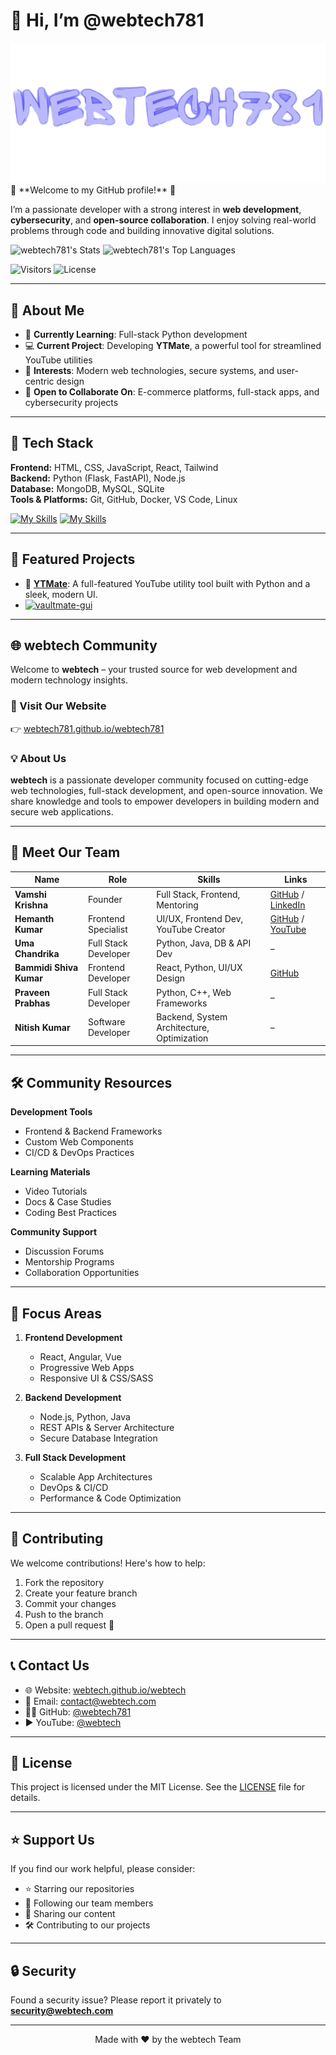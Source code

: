 # 👋 Hi, I’m @webtech781
<div style="text-align: center;">
 <img src="https://github.com/webtech781/webtech781/blob/main/assets/img/banner.png" width="700" />
</div>
🌟 **Welcome to my GitHub profile!** 🌟  

I’m a passionate developer with a strong interest in **web development**, **cybersecurity**, and **open-source collaboration**. I enjoy solving real-world problems through code and building innovative digital solutions.

![webtech781's Stats](https://github-readme-stats.vercel.app/api?username=webtech781&theme=blueberry&show_icons=true&hide_border=false&count_private=false)
![webtech781's Top Languages](https://github-readme-stats.vercel.app/api/top-langs/?username=webtech781&theme=blueberry&show_icons=true&hide_border=false&layout=compact)

![Visitors](https://komarev.com/ghpvc/?username=webtech781&color=blue)
![License](https://img.shields.io/github/license/webtech781/webtech781)

---

## 🚀 About Me
- 🌱 **Currently Learning**: Full-stack Python development  
- 💻 **Current Project**: Developing **YTMate**, a powerful tool for streamlined YouTube utilities  
- 👀 **Interests**: Modern web technologies, secure systems, and user-centric design  
- 🤝 **Open to Collaborate On**: E-commerce platforms, full-stack apps, and cybersecurity projects  

---

## 🧰 Tech Stack

**Frontend:** HTML, CSS, JavaScript, React, Tailwind  
**Backend:** Python (Flask, FastAPI), Node.js  
**Database:** MongoDB, MySQL, SQLite  
**Tools & Platforms:** Git, GitHub, Docker, VS Code, Linux  

[![My Skills](https://skillicons.dev/icons?i=html,css,js,react,tailwind,flask,fastapi,nodejs,mongodb,mysql,sqlite,git,github,docker)](https://skillicons.dev)
[![My Skills](https://skillicons.dev/icons?i=vscode,linux)](https://skillicons.dev)


---

## 📂 Featured Projects

- 🔗 [**YTMate**](https://github.com/webtech781/YTMate): A full-featured YouTube utility tool built with Python and a sleek, modern UI.
- [![vaultmate-gui](https://github-readme-stats.vercel.app/api/pin/?username=webtech781&repo=vaultmate-gui&border_color=289BF9&bg_color=0D1117&title_color=C9D1D9&text_color=8B949E&icon_color=289BF9)](https://github.com/webtech781/vaultmate-gui/)

---

## 🌐 webtech Community

Welcome to **webtech** – your trusted source for web development and modern technology insights.

### 🔗 Visit Our Website  
👉 [webtech781.github.io/webtech781](https://webtech781.github.io/webtech781/)

### 💡 About Us  
**webtech** is a passionate developer community focused on cutting-edge web technologies, full-stack development, and open-source innovation. We share knowledge and tools to empower developers in building modern and secure web applications.

---

## 👥 Meet Our Team

| Name               | Role                 | Skills                                   | Links |
|--------------------|----------------------|-------------------------------------------|-------|
| **Vamshi Krishna** | Founder              | Full Stack, Frontend, Mentoring          | [GitHub](https://github.com/webtech781) / [LinkedIn](https://www.linkedin.com/in/vamsikrishna781/) |
| **Hemanth Kumar**  | Frontend Specialist  | UI/UX, Frontend Dev, YouTube Creator     | [GitHub](https://github.com/hemanthleo) / [YouTube](https://www.youtube.com/@HemanthLeo) |
| **Uma Chandrika**  | Full Stack Developer | Python, Java, DB & API Dev               | – |
| **Bammidi Shiva Kumar** | Frontend Developer | React, Python, UI/UX Design             | [GitHub](https://github.com/Bammidishivakumar) |
| **Praveen Prabhas** | Full Stack Developer | Python, C++, Web Frameworks              | – |
| **Nitish Kumar**   | Software Developer   | Backend, System Architecture, Optimization | – |

---

## 🛠️ Community Resources

**Development Tools**
- Frontend & Backend Frameworks
- Custom Web Components
- CI/CD & DevOps Practices

**Learning Materials**
- Video Tutorials
- Docs & Case Studies
- Coding Best Practices

**Community Support**
- Discussion Forums
- Mentorship Programs
- Collaboration Opportunities

---

## 🎯 Focus Areas

1. **Frontend Development**
   - React, Angular, Vue  
   - Progressive Web Apps  
   - Responsive UI & CSS/SASS  

2. **Backend Development**
   - Node.js, Python, Java  
   - REST APIs & Server Architecture  
   - Secure Database Integration  

3. **Full Stack Development**
   - Scalable App Architectures  
   - DevOps & CI/CD  
   - Performance & Code Optimization  

---

## 🤝 Contributing

We welcome contributions! Here's how to help:

1. Fork the repository  
2. Create your feature branch  
3. Commit your changes  
4. Push to the branch  
5. Open a pull request 🚀  

---

## 📞 Contact Us

- 🌐 Website: [webtech.github.io/webtech](https://webtech.github.io/webtech/)
- 📧 Email: contact@webtech.com
- 🧑‍💻 GitHub: [@webtech781](https://github.com/webtech781)
- ▶️ YouTube: [@webtech](https://www.youtube.com/@webtech)

---

## 📜 License

This project is licensed under the MIT License. See the [LICENSE](LICENSE.txt) file for details.

---

## ⭐ Support Us

If you find our work helpful, please consider:
- ⭐ Starring our repositories  
- 👣 Following our team members  
- 📣 Sharing our content  
- 🛠️ Contributing to our projects  

---

## 🔒 Security

Found a security issue? Please report it privately to **security@webtech.com**

---

<p align="center">Made with ❤️ by the webtech Team</p>
